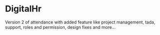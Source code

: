 # DigitalHr
Version 2 of attendance with added feature like project management, tada, support, roles and permission, design fixes and more...
